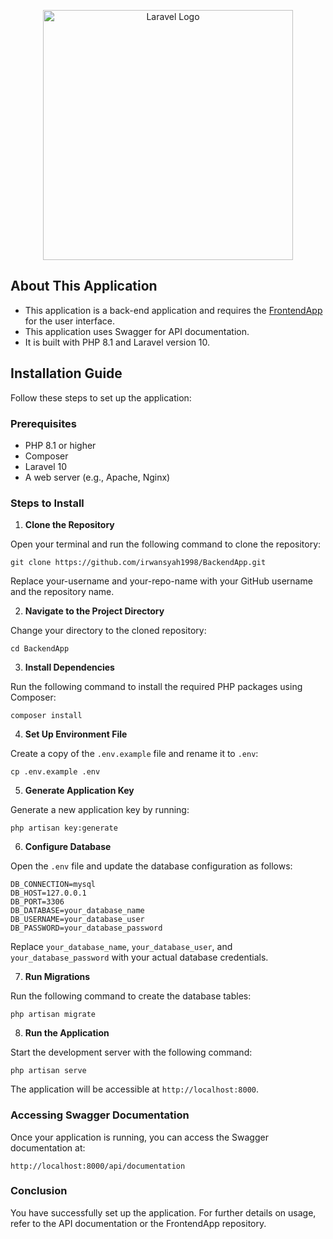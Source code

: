 <p align="center"><a href="https://laravel.com" target="_blank"><img src="https://raw.githubusercontent.com/laravel/art/master/logo-lockup/5%20SVG/2%20CMYK/1%20Full%20Color/laravel-logolockup-cmyk-red.svg" width="400" alt="Laravel Logo"></a></p>

## About This Application
- This application is a back-end application and requires the [FrontendApp](https://github.com/irwansyah1998/FrontendApp) for the user interface.
- This application uses Swagger for API documentation.
- It is built with PHP 8.1 and Laravel version 10.

## Installation Guide

Follow these steps to set up the application:

### Prerequisites

- PHP 8.1 or higher
- Composer
- Laravel 10
- A web server (e.g., Apache, Nginx)

### Steps to Install

1. **Clone the Repository**

Open your terminal and run the following command to clone the repository:

```
git clone https://github.com/irwansyah1998/BackendApp.git
```

Replace your-username and your-repo-name with your GitHub username and the repository name.

2. **Navigate to the Project Directory**

Change your directory to the cloned repository:

```
cd BackendApp
```

3. **Install Dependencies**

Run the following command to install the required PHP packages using Composer:

```
composer install
```

4. **Set Up Environment File**

Create a copy of the `.env.example` file and rename it to `.env`:

```
cp .env.example .env
```

5. **Generate Application Key**

Generate a new application key by running:

```
php artisan key:generate
```

6. **Configure Database**

Open the `.env` file and update the database configuration as follows:

```
DB_CONNECTION=mysql
DB_HOST=127.0.0.1
DB_PORT=3306
DB_DATABASE=your_database_name
DB_USERNAME=your_database_user
DB_PASSWORD=your_database_password
```
Replace `your_database_name`, `your_database_user`, and `your_database_password` with your actual database credentials.

7. **Run Migrations**

Run the following command to create the database tables:

```
php artisan migrate
```

8. **Run the Application**

Start the development server with the following command:

```
php artisan serve
```

The application will be accessible at `http://localhost:8000`.

### Accessing Swagger Documentation

Once your application is running, you can access the Swagger documentation at:

```
http://localhost:8000/api/documentation
```

### Conclusion

You have successfully set up the application. For further details on usage, refer to the API documentation or the FrontendApp repository.